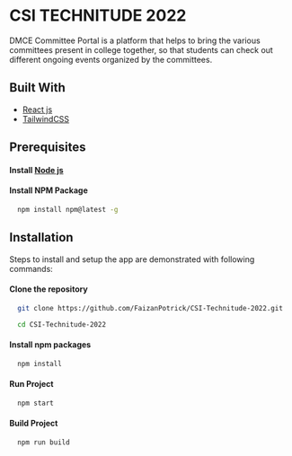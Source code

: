
# CSI TECHNITUDE 2022

DMCE Committee Portal is a platform that helps to bring the various committees present in college together, so that students can check out different ongoing events organized by the committees.


## Built With

- [React js](https://reactjs.org/)
- [TailwindCSS](https://tailwindcss.com/)


## Prerequisites

#### Install [Node js](https://nodejs.org/en/)

#### Install NPM Package
```bash
  npm install npm@latest -g
```


## Installation

Steps to install and setup the app are demonstrated with following commands:

#### Clone the repository
```bash
  git clone https://github.com/FaizanPotrick/CSI-Technitude-2022.git
```
```bash
  cd CSI-Technitude-2022
```
 
#### Install npm packages
```bash
  npm install
```

#### Run Project
```bash
  npm start
```

#### Build Project
```bash
  npm run build
```

